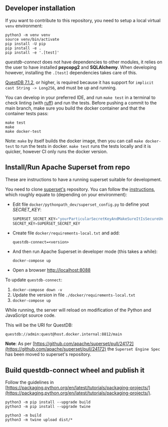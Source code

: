 ## Developer installation

If you want to contribute to this repository, you need to setup a local virtual `venv` environment:

```shell
python3 -m venv venv
source venv/bin/activate
pip install -U pip
pip install -e .
pip install -e '.[test]'
```

_questdb-connect_ does not have dependencies to other modules, it relies on the user to have installed
**psycopg2** and **SQLAlchemy**. When developing however, installing the `.[test]` dependencies takes
care of this.

[QuestDB 7.1.2](https://github.com/questdb/questdb/releases/tag/7.1.2), or higher, is required because
it has support for `implicit cast String -> Long256`, and must be up and running.

You can develop in your preferred IDE, and run `make test` in a terminal to check linting
(with [ruff](https://github.com/charliermarsh/ruff/)) and run the tests. Before pushing a
commit to the main branch, make sure you build the docker container and that the container
tests pass:

```shell
make test
make
make docker-test
```

Note: `make` by itself builds the docker image, then you can call `make docker-test` to run
the tests in docker. `make test` runs the tests locally and it is quicker, however CI only
runs the docker version.

## Install/Run Apache Superset from repo

These are instructions to have a running superset suitable for development.

You need to clone [superset's](https://github.com/apache/superset) repository. You can follow the
[instructions](https://superset.apache.org/docs/installation/installing-superset-from-scratch/),
which roughly equate to (depending on your environment):

- Edit file `docker/pythonpath_dev/superset_config.py` to define yout _SECRET_KEY_:
  ```python
  SUPERSET_SECRET_KEY="yourParticularSecretKeyAndMakeSureItIsSecureUnlikeThisOne"
  SECRET_KEY=SUPERSET_SECRET_KEY
  ```
- Create file `docker/requirements-local.txt` and add:
  ```shell
  questdb-connect=<version>
  ```

- And then run Apache Superset in developer mode (this takes a while):
  ```shell
  docker-compose up
  ```
- Open a browser [http://localhost:8088](http://localhost:8088)

To update `questdb-connect`:

1. `docker-compose down -v`
2. Update the version in file `./docker/requirements-local.txt`
3. `docker-compose up`

While running, the server will reload on modification of the Python and JavaScript source code.

This will be the URI for QuestDB:

```shell
questdb://admin:quest@host.docker.internal:8812/main
```

**Note**: As per [https://github.com/apache/superset/pull/24172](https://github.com/apache/superset/pull/24172)
the `Superset Engine Spec` has been moved to superset's repository.

## Build questdb-connect wheel and publish it

Follow the guidelines
in [https://packaging.python.org/en/latest/tutorials/packaging-projects/](https://packaging.python.org/en/latest/tutorials/packaging-projects/).

```shell
python3 -m pip install --upgrade build
python3 -m pip install --upgrade twine

python3 -m build
python3 -m twine upload dist/*
```
